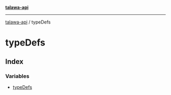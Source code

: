 [**talawa-api**](../README.md)

***

[talawa-api](../modules.md) / typeDefs

# typeDefs

## Index

### Variables

- [typeDefs](variables/typeDefs.md)
